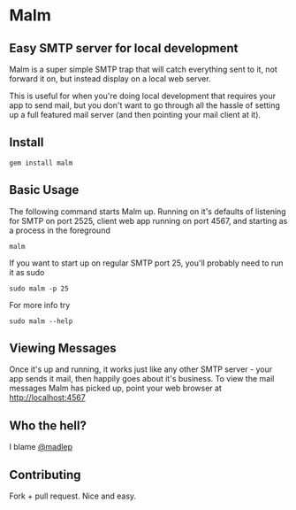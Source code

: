 Malm
====
Easy SMTP server for local development
--------------------------------------
Malm is a super simple SMTP trap that will catch everything sent to it, not forward it on, but instead display on a local web server.

This is useful for when you're doing local development that requires your app to send mail, but you don't want to go through all the hassle of setting up a full featured mail server (and then pointing your mail client at it).

Install
-------
    gem install malm

Basic Usage
-----------
The following command starts Malm up. Running on it's defaults of listening for SMTP on port 2525, client web app running on port 4567, and starting as a process in the foreground

    malm

If you want to start up on regular SMTP port 25, you'll probably need to run it as sudo

    sudo malm -p 25

For more info try

    sudo malm --help

Viewing Messages
----------------
Once it's up and running, it works just like any other SMTP server - your app sends it mail, then happily goes about it's business. To view the mail messages Malm has picked up, point your web browser at [http://localhost:4567](http://localhost:4567)

Who the hell?
-------------
I blame [@madlep](https://twitter.com/#!/madlep)

Contributing
------------
Fork + pull request. Nice and easy.